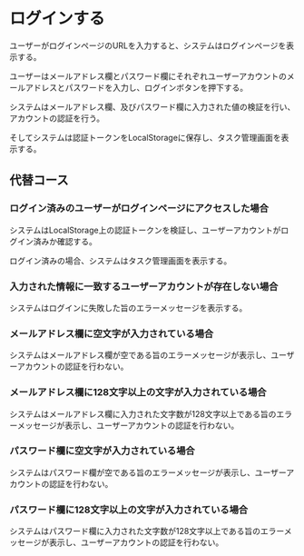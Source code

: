 # ログインする

ユーザーがログインページのURLを入力すると、システムはログインページを表示する。

ユーザーはメールアドレス欄とパスワード欄にそれぞれユーザーアカウントのメールアドレスとパスワードを入力し、ログインボタンを押下する。

システムはメールアドレス欄、及びパスワード欄に入力された値の検証を行い、アカウントの認証を行う。

そしてシステムは認証トークンをLocalStorageに保存し、タスク管理画面を表示する。

## 代替コース

### ログイン済みのユーザーがログインページにアクセスした場合

システムはLocalStorage上の認証トークンを検証し、ユーザーアカウントがログイン済みか確認する。

ログイン済みの場合、システムはタスク管理画面を表示する。

### 入力された情報に一致するユーザーアカウントが存在しない場合

システムはログインに失敗した旨のエラーメッセージを表示する。

### メールアドレス欄に空文字が入力されている場合

システムはメールアドレス欄が空である旨のエラーメッセージが表示し、ユーザーアカウントの認証を行わない。

### メールアドレス欄に128文字以上の文字が入力されている場合

システムはメールアドレス欄に入力された文字数が128文字以上である旨のエラーメッセージが表示し、ユーザーアカウントの認証を行わない。

### パスワード欄に空文字が入力されている場合

システムはパスワード欄が空である旨のエラーメッセージが表示し、ユーザーアカウントの認証を行わない。

### パスワード欄に128文字以上の文字が入力されている場合

システムはパスワード欄に入力された文字数が128文字以上である旨のエラーメッセージが表示し、ユーザーアカウントの認証を行わない。
